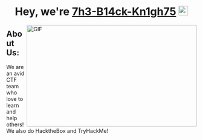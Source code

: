 <!-- Greeting -->
<div align="center">
   <h1>Hey, we're <a href="https://github.com/7h3-B14ck-Kn1gh75">7h3-B14ck-Kn1gh75</a> <img src="https://media.giphy.com/media/hvRJCLFzcasrR4ia7z/giphy.gif" width="25px"></h1>
</div>


<!-- About Us -->
<img align="right" height="270px" width="450px" alt="GIF" src="assets/code.gif" />

<div align="left">
   <h2>About Us:</h2>
   <p>We are an avid CTF team who love to learn and help others! We also do HacktheBox and TryHackMe!</p>
</div>

<!-- Our Team --!>

